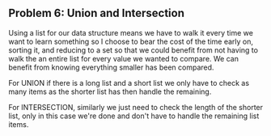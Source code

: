Problem 6: Union and Intersection
------------

Using a list for our data structure means we have to walk it every time we want 
to learn something so I choose to bear the cost of the time early on, sorting it, and reducing 
to a set so that we could benefit from not having to walk the an entire list for every value we 
wanted to compare. We can benefit from knowing everything smaller has been compared. 

For UNION if there is a long list and a short list we only have to check as many items as the 
shorter list has then handle the remaining.

For INTERSECTION, similarly we just need to check the length of the shorter list, only in this 
case we're done and don't have to handle the remaining list items. 